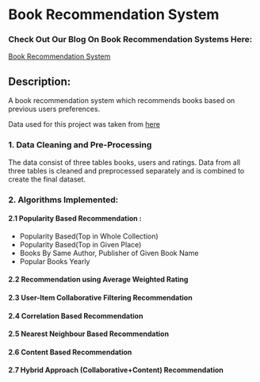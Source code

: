 # Book Recommendation System
### Check Out Our Blog On Book Recommendation Systems Here:
<a href=''>Book Recommendation System</a>
## Description:
<p>A book recommendation system which recommends books based on previous users preferences. </p>
<p>Data used for this project was taken from <a href=''>here</a></p>

### 1. Data Cleaning and Pre-Processing
The data consist of three tables books, users and ratings. Data from all three tables is cleaned and preprocessed separately and is combined to create the final dataset.

### 2. Algorithms Implemented:
#### 2.1 Popularity Based Recommendation :


* Popularity Based(Top in Whole Collection)
* Popularity Based(Top in Given Place)
* Books By Same Author, Publisher of Given Book Name
* Popular Books Yearly


#### 2.2 Recommendation using Average Weighted Rating
 	
#### 2.3 User-Item Collaborative Filtering Recommendation
#### 2.4 Correlation Based Recommendation
#### 2.5 Nearest Neighbour Based Recommendation

#### 2.6 Content Based Recommendation
#### 2.7 Hybrid Approach (Collaborative+Content) Recommendation
